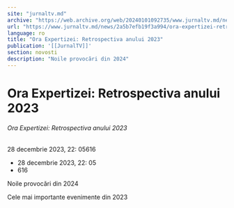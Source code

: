 ```yaml
---
site: "jurnaltv.md"
archive: "https://web.archive.org/web/20240101092735/www.jurnaltv.md/news/2a5b7efb19f3a994/ora-expertizei-retrospectiva-anului-2023.html"
url: "https://www.jurnaltv.md/news/2a5b7efb19f3a994/ora-expertizei-retrospectiva-anului-2023.html"
language: ro
title: "Ora Expertizei: Retrospectiva anului 2023"
publication: '[[JurnalTV]]'
section: novosti
description: "Noile provocări din 2024"
---
```


# Ora Expertizei: Retrospectiva anului 2023

###### Ora Expertizei: Retrospectiva anului 2023

28 decembrie 2023, 22: 05616

- 28 decembrie 2023, 22: 05
- 616

Noile provocări din 2024

Cele mai importante evenimente din 2023